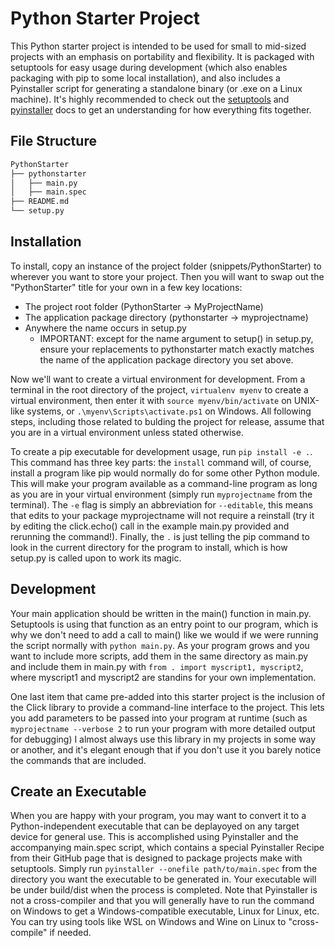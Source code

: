 # Python Starter Project

This Python starter project is intended to be used for small to mid-sized
projects with an emphasis on portability and flexibility. It is packaged with
setuptools for easy usage during development (which also enables packaging with
pip to some local installation), and also includes a Pyinstaller script for
generating a standalone binary (or .exe on a Linux machine). It's highly recommended
to check out the [setuptools](https://setuptools.readthedocs.io/en/latest/userguide/index.html)
and [pyinstaller](https://pyinstaller.readthedocs.io/en/stable/) docs to get an
understanding for how everything fits together.

## File Structure

```bash
PythonStarter
├── pythonstarter
│   ├── main.py
│   ├── main.spec
├── README.md
└── setup.py
```

## Installation

To install, copy an instance of the project folder (snippets/PythonStarter) to
wherever you want to store your project. Then you will want to swap out the
"PythonStarter" title for your own in a few key locations:

- The project root folder (PythonStarter -> MyProjectName)
- The application package directory (pythonstarter -> myprojectname)
- Anywhere the name occurs in setup.py
  - IMPORTANT: except for the name argument to setup() in setup.py, ensure
    your replacements to pythonstarter match exactly matches the name of the
    application package directory you set above.

Now we'll want to create a virtual environment for development. From a terminal
in the root directory of the project, ```virtualenv myenv``` to create a virtual
environment, then enter it with ```source myenv/bin/activate``` on UNIX-like systems,
or ```.\myenv\Scripts\activate.ps1``` on Windows. All following steps, including
 those related to bulding the project for release, assume that you are in a
virtual environment unless stated otherwise.

To create a pip executable for development usage, run ```pip install -e .```.
This command has three key parts: the ```install``` command will, of course, install
a program like pip would normally do for some other Python module. This will make
your program available as a command-line program as long as you are in your virtual
environment (simply run ```myprojectname``` from the terminal). The ```-e``` flag
is simply an abbreviation for ```--editable```, this means that edits to your package
myprojectname will not require a reinstall (try it by editing the click.echo() call
in the example main.py provided and rerunning the command!). Finally, the ```.```
is just telling the pip command to look in the current directory for the program
to install, which is how setup.py is called upon to work its magic.

## Development

Your main application should be written in the main() function in main.py. Setuptools
is using that function as an entry point to our program, which is why we don't need
to add a call to main() like we would if we were running the script normally with
```python main.py```. As your program grows and you want to include more scripts,
add them in the same directory as main.py and include them in main.py with
```from . import myscript1, myscript2```, where myscript1 and myscript2 are standins
for your own implementation.

One last item that came pre-added into this starter project is the inclusion of the
Click library to provide a command-line interface to the project. This lets you add
parameters to be passed into your program at runtime (such as
```myprojectname --verbose 2``` to run your program with more detailed output for
debugging) I almost always use this library in my projects in some way or another,
and it's elegant enough that if you don't use it you barely notice the commands that
are included.

## Create an Executable

When you are happy with your program, you may want to convert it to a Python-independent
executable that can be deplayoyed on any target device for general use. This is accomplished
using Pyinstaller and the accompanying main.spec script, which contains a special
Pyinstaller Recipe from their GitHub page that is designed to package projects make
with setuptools. Simply run ```pyinstaller --onefile path/to/main.spec``` from the
directory you want the executable to be generated in. Your executable will be under
build/dist when the process is completed. Note that Pyinstaller is not a cross-compiler
and that you will generally have to run the command on Windows to get a Windows-compatible
executable, Linux for Linux, etc. You can try using tools like WSL on Windows
and Wine on Linux to "cross-compile" if needed.
